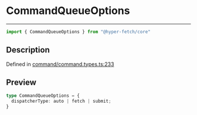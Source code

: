 

# CommandQueueOptions

<div class="api-docs__separator" data-reactroot="">

---

</div><div class="api-docs__import" data-reactroot="">

```ts
import { CommandQueueOptions } from "@hyper-fetch/core"
```

</div><div class="api-docs__section">

## Description

</div><div class="api-docs__description"><span class="api-docs__do-not-parse">



</span></div><p class="api-docs__definition">

Defined in [command/command.types.ts:233](https://github.com/BetterTyped/hyper-fetch/blob/c746dc1f/packages/core/src/command/command.types.ts#L233)

</p><div class="api-docs__section">

## Preview

</div><div class="api-docs__preview type">

```ts
type CommandQueueOptions = {
  dispatcherType: auto | fetch | submit; 
}
```

</div>